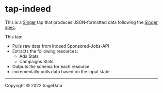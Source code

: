 # tap-indeed

This is a [Singer](https://singer.io) tap that produces JSON-formatted data
following the [Singer
spec](https://github.com/singer-io/getting-started/blob/master/SPEC.md).

This tap:

- Pulls raw data from Indeed Sponsored-Jobs-API
- Extracts the following resources:
  - Ads Stats
  - Campaigns Stats
- Outputs the schema for each resource
- Incrementally pulls data based on the input state

---

Copyright &copy; 2022 SageData
